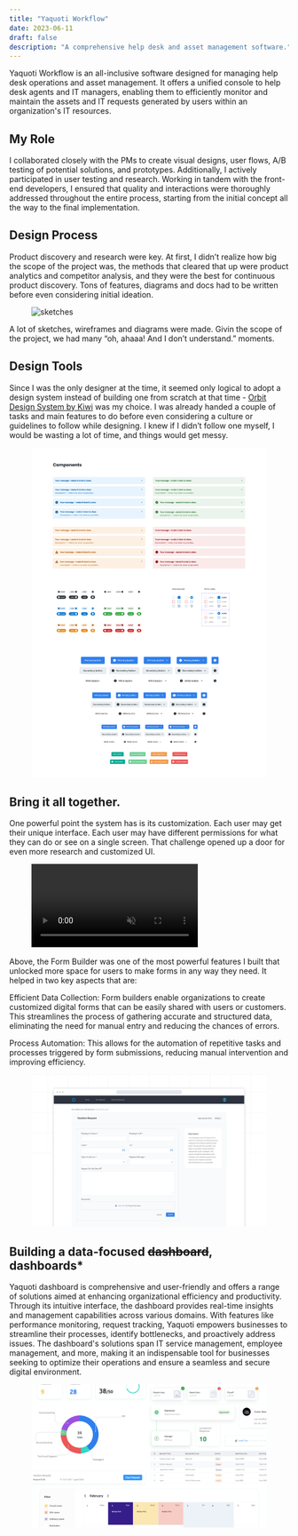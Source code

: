 ```yaml
---
title: "Yaquoti Workflow"
date: 2023-06-11
draft: false
description: "A comprehensive help desk and asset management software."
---
```


Yaquoti Workflow is an all-inclusive software designed for managing help desk operations and asset management. It offers a unified console to help desk agents and IT managers, enabling them to efficiently monitor and maintain the assets and IT requests generated by users within an organization's IT resources.

## My Role 
I collaborated closely with the PMs to create visual designs, user flows, A/B testing of potential solutions, and prototypes. Additionally, I actively participated in user testing and research. Working in tandem with the front-end developers, I ensured that quality and interactions were thoroughly addressed throughout the entire process, starting from the initial concept all the way to the final implementation.

## Design Process
Product discovery and research were key. At first, I didn’t realize how big the scope of the project was, the methods that cleared that up were product analytics and competitor analysis, and they were the best for continuous product discovery. Tons of features, diagrams and docs had to be written before even considering initial ideation. 

<figure class="img-wrapper">
    <img src="sketches.png" alt="sketches" class="max-w-[1300px] w-[90vw]"/>
</figure>

A lot of sketches, wireframes and diagrams were made. Givin the scope of the project, we had many “oh, ahaaa! And I don’t understand.” moments.

## Design Tools
Since I was the only designer at the time, it seemed only logical to adopt a design system instead of building one from scratch at that time - [Orbit Design System by Kiwi](https://www.figma.com/community/file/832549862383280158/%5BOrbit-Design-System%5D-Desktop-Web-Components) was my choice. I was already handed a couple of tasks and main features to do before even considering a culture or guidelines to follow while designing. I knew if I didn’t follow one myself, I would be wasting a lot of time, and things would get messy. 

<figure class="img-wrapper">
    <img src="kiwi_design_system.png" alt="a photo of some of Kiwi's components" class="max-w-[1300px] w-[90vw]"/>
</figure>

## Bring it all together.

One powerful point the system has is its customization. Each user may get their unique interface. Each user may have different permissions for what they can do or see on a single screen. That challenge opened up a door for even more research and customized UI. 

<figure class="img-wrapper">
    <video playsinline="" autobuffer="" autoplay="" muted="" loop="" poster="">
    <source src="Form_builder.mp4" type="video/mp4">
    </video>
</figure>
Above, the Form Builder was one of the most powerful features I built that unlocked more space for users to make forms in any way they need. It helped in two key aspects that are:

Efficient Data Collection: Form builders enable organizations to create customized digital forms that can be easily shared with users or customers. This streamlines the process of gathering accurate and structured data, eliminating the need for manual entry and reducing the chances of errors.

Process Automation: This allows for the automation of repetitive tasks and processes triggered by form submissions, reducing manual intervention and improving efficiency.

<figure class="img-wrapper">
    <img src="Vacation_form.png" alt="Vacation form" class="max-w-[1300px] w-[90vw]"/>
</figure>


## Building a data-focused ~~dashboard~~, dashboards*

Yaquoti dashboard is comprehensive and user-friendly and offers a range of solutions aimed at enhancing organizational efficiency and productivity. Through its intuitive interface, the dashboard provides real-time insights and management capabilities across various domains. With features like performance monitoring, request tracking, Yaquoti empowers businesses to streamline their processes, identify bottlenecks, and proactively address issues. The dashboard's solutions span IT service management, employee management, and more, making it an indispensable tool for businesses seeking to optimize their operations and ensure a seamless and secure digital environment.

<figure class="img-wrapper">
    <img src="Dashboard.png" alt="Dashboard components photo" class="max-w-[1300px] w-[90vw]"/>
</figure>
